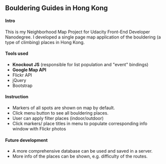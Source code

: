 ## Bouldering Guides in Hong Kong

#### Intro
This is my Neighborhood Map Project for Udacity Front-End Developer Nanodegree. I developed a single page map application of the bouldering (a type of climbing) places in Hong Kong.

#### Tools used
* **Knockout JS** (responsible for list population and "event" bindings)
* **Google Map API**
* Flickr API
* jQuery
* Bootstrap

#### Instruction
* Markers of all spots are shown on map by default.
* Click menu button to see all bouldering places.
* User can apply filter places (indoor/outdoor)
* Click markers/ place titles in menu to populate corresponding info window with Flickr photos

#### Future development
* A more comprehensive database can be used and saved in a server.
* More info of the places can be shown, e.g. difficulty of the routes.

